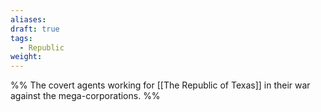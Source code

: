 ```yaml
---
aliases: 
draft: true
tags:
  - Republic
weight:
---
```

%%
The covert agents working for [[The Republic of Texas]] in their war against the mega-corporations.
%%